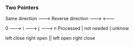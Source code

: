 ### Two Pointers

Same direction
--->
Reverse direction
---> <---

0  --->   i    --->    j  --->  n
Processed | not needed | unknow


left close right open || left open right close